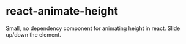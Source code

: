 # react-animate-height
Small, no dependency component for animating height in react. Slide up/down the element. 
